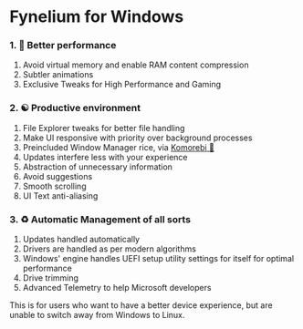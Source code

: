 # Fynelium for Windows

### 1. 🚀 Better performance
1. Avoid virtual memory and enable RAM content compression
2. Subtler animations
3. Exclusive Tweaks for High Performance and Gaming

### 2. ☯️ Productive environment
1. File Explorer tweaks for better file handling
2. Make UI responsive with priority over background processes
3. Preincluded Window Manager rice, via [Komorebi 🍉](https://lgug2z.github.io/komorebi/)
4. Updates interfere less with your experience
5. Abstraction of unnecessary information
6. Avoid suggestions
7. Smooth scrolling
8. UI Text anti-aliasing

### 3. ♻️ Automatic Management of all sorts
1. Updates handled automatically
2. Drivers are handled as per modern algorithms
3. Windows' engine handles UEFI setup utility settings for itself for optimal performance
4. Drive trimming
5. Advanced Telemetry to help Microsoft developers

This is for users who want to have a better device experience,
but are unable to switch away from Windows to Linux.
